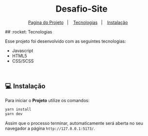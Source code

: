 <h1 align="center">
     Desafio-Site
</h1>
<p align="center">
  <a href="https://singular-pony-6752d1.netlify.app/">Pagina do Projeto</a>&nbsp;&nbsp;&nbsp;|&nbsp;&nbsp;&nbsp;
  <a href="#rocket-tecnologias">Tecnologias</a>&nbsp;&nbsp;&nbsp;|&nbsp;&nbsp;&nbsp;
  <a href="#-instalação">Instalação</a>&nbsp;&nbsp;&nbsp;&nbsp;&nbsp;&nbsp;
</p>
## :rocket: Tecnologias

Esse projeto foi desenvolvido com as seguintes tecnologias:

- Javascript
- HTML5
- CSS/SCSS
<br>

## 💻 Instalação

Para iniciar o **Projeto** utilize os comandos:

```bash
yarn install
yarn dev
```
Assim que o processo terminar, automaticamente será aberta no seu navegador a página `http://127.0.0.1:5173/`.
